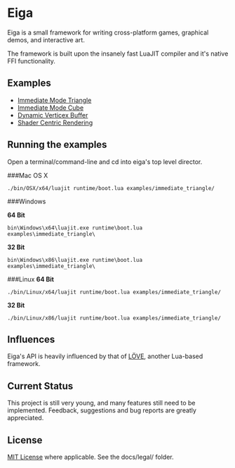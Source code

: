 # Eiga

Eiga is a small framework for writing cross-platform games, graphical demos, and interactive art.

The framework is built upon the insanely fast LuaJIT compiler and it's native FFI functionality.

## Examples

* [Immediate Mode Triangle](http://github.com/ncarlson/eiga/examples/immediate_triangle/main.lua)
* [Immediate Mode Cube](http://github.com/ncarlson/eiga/examples/immediate_cube/main.lua)
* [Dynamic Verticex Buffer](http://github.com/ncarlson/eiga/examples/vao_map_unmap_dynamic/main.lua)
* [Shader Centric Rendering](http://github.com/ncarlson/eiga/examples/vertex_array_object_cube/main.lua)

## Running the examples

Open a terminal/command-line and cd into eiga's top level director.

###Mac OS X

    ./bin/OSX/x64/luajit runtime/boot.lua examples/immediate_triangle/

###Windows

__64 Bit__

    bin\Windows\x64\luajit.exe runtime\boot.lua examples\immediate_triangle\

__32 Bit__

    bin\Windows\x86\luajit.exe runtime\boot.lua examples\immediate_triangle\

###Linux
__64 Bit__

    ./bin/Linux/x64/luajit runtime/boot.lua examples/immediate_triangle/
__32 Bit__

    ./bin/Linux/x86/luajit runtime/boot.lua examples/immediate_triangle/

## Influences

Eiga's API is heavily influenced by that of [LÖVE](https://love2d.org/), another Lua-based framework.

## Current Status

This project is still very young, and many features still need to be implemented. Feedback, suggestions and bug reports are greatly appreciated.

## License

[MIT License](http://www.opensource.org/licenses/mit-license.html) where applicable. See the docs/legal/ folder.
